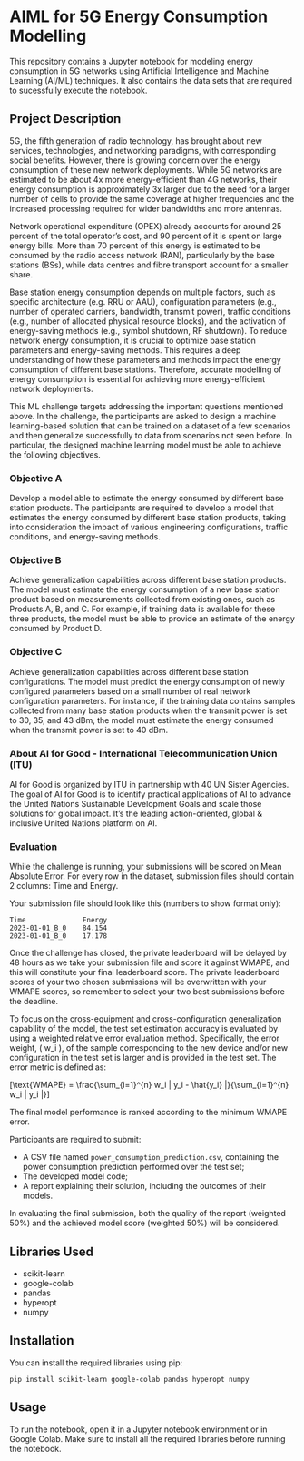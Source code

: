 # AIML for 5G Energy Consumption Modelling

This repository contains a Jupyter notebook for modeling energy consumption in 5G networks using Artificial Intelligence and Machine Learning (AI/ML) techniques. It also contains the data sets that are required to sucessfully execute the notebook.


## Project Description

5G, the fifth generation of radio technology, has brought about new services, technologies, and networking paradigms, with corresponding social benefits. However, there is growing concern over the energy consumption of these new network deployments. While 5G networks are estimated to be about 4x more energy-efficient than 4G networks, their energy consumption is approximately 3x larger due to the need for a larger number of cells to provide the same coverage at higher frequencies and the increased processing required for wider bandwidths and more antennas.

Network operational expenditure (OPEX) already accounts for around 25 percent of the total operator’s cost, and 90 percent of it is spent on large energy bills. More than 70 percent of this energy is estimated to be consumed by the radio access network (RAN), particularly by the base stations (BSs), while data centres and fibre transport account for a smaller share.

Base station energy consumption depends on multiple factors, such as specific architecture (e.g. RRU or AAU), configuration parameters (e.g., number of operated carriers, bandwidth, transmit power), traffic conditions (e.g., number of allocated physical resource blocks), and the activation of energy-saving methods (e.g., symbol shutdown, RF shutdown). To reduce network energy consumption, it is crucial to optimize base station parameters and energy-saving methods. This requires a deep understanding of how these parameters and methods impact the energy consumption of different base stations. Therefore, accurate modelling of energy consumption is essential for achieving more energy-efficient network deployments.

This ML challenge targets addressing the important questions mentioned above. In the challenge, the participants are asked to design a machine learning-based solution that can be trained on a dataset of a few scenarios and then generalize successfully to data from scenarios not seen before. In particular, the designed machine learning model must be able to achieve the following objectives.

### Objective A
Develop a model able to estimate the energy consumed by different base station products. The participants are required to develop a model that estimates the energy consumed by different base station products, taking into consideration the impact of various engineering configurations, traffic conditions, and energy-saving methods.

### Objective B
Achieve generalization capabilities across different base station products. The model must estimate the energy consumption of a new base station product based on measurements collected from existing ones, such as Products A, B, and C. For example, if training data is available for these three products, the model must be able to provide an estimate of the energy consumed by Product D.

### Objective C
Achieve generalization capabilities across different base station configurations. The model must predict the energy consumption of newly configured parameters based on a small number of real network configuration parameters. For instance, if the training data contains samples collected from many base station products when the transmit power is set to 30, 35, and 43 dBm, the model must estimate the energy consumed when the transmit power is set to 40 dBm.

### About AI for Good - International Telecommunication Union (ITU)
AI for Good is organized by ITU in partnership with 40 UN Sister Agencies. The goal of AI for Good is to identify practical applications of AI to advance the United Nations Sustainable Development Goals and scale those solutions for global impact. It’s the leading action-oriented, global & inclusive United Nations platform on AI.

### Evaluation
While the challenge is running, your submissions will be scored on Mean Absolute Error. For every row in the dataset, submission files should contain 2 columns: Time and Energy.

Your submission file should look like this (numbers to show format only):
```
Time              Energy
2023-01-01_B_0    84.154     
2023-01-01_B_0    17.178 
```
Once the challenge has closed, the private leaderboard will be delayed by 48 hours as we take your submission file and score it against WMAPE, and this will constitute your final leaderboard score. The private leaderboard scores of your two chosen submissions will be overwritten with your WMAPE scores, so remember to select your two best submissions before the deadline.

To focus on the cross-equipment and cross-configuration generalization capability of the model, the test set estimation accuracy is evaluated by using a weighted relative error evaluation method. Specifically, the error weight, \( w_i \), of the sample corresponding to the new device and/or new configuration in the test set is larger and is provided in the test set. The error metric is defined as:

\[\text{WMAPE} = \frac{\sum_{i=1}^{n} w_i | y_i - \hat{y_i} |}{\sum_{i=1}^{n} w_i | y_i |}\]


The final model performance is ranked according to the minimum WMAPE error.

Participants are required to submit:
- A CSV file named `power_consumption_prediction.csv`, containing the power consumption prediction performed over the test set;
- The developed model code;
- A report explaining their solution, including the outcomes of their models.

In evaluating the final submission, both the quality of the report (weighted 50%) and the achieved model score (weighted 50%) will be considered.

## Libraries Used

- scikit-learn
- google-colab
- pandas
- hyperopt
- numpy

## Installation

You can install the required libraries using pip:

```
pip install scikit-learn google-colab pandas hyperopt numpy
```

## Usage

To run the notebook, open it in a Jupyter notebook environment or in Google Colab. Make sure to install all the required libraries before running the notebook.

